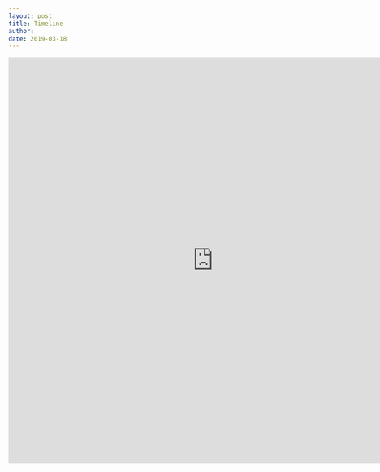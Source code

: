 ```yaml
---
layout: post
title: Timeline
author:
date: 2019-03-18
---
```


<iframe src="https://uploads.knightlab.com/storymapjs/c0b62876939e8dc34443d56be0e9fae6/beyond-venice/index.html" frameborder="0" width="160%" height="800"></iframe>
